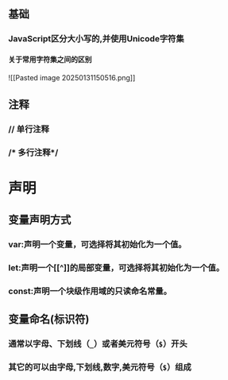 ## 基础
### JavaScript区分大小写的,并使用Unicode字符集
####                                        关于常用字符集之间的区别

![[Pasted image 20250131150516.png]]

## 注释
### // 单行注释
### /* 多行注释*/

# 声明
## 变量声明方式
### var:声明一个变量，可选择将其初始化为一个值。
### let:声明一个[[^]]的局部变量，可选择将其初始化为一个值。
### const:声明一个块级作用域的只读命名常量。

## 变量命名(标识符)
### 通常以字母、下划线（`_`）或者美元符号（`$`）开头
### 其它的可以由字母,下划线,数字,美元符号（`$`）组成

